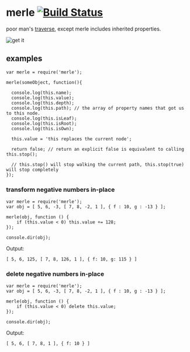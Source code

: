 merle [![Build Status](https://travis-ci.org/chevett/merle.png?branch=master)](https://travis-ci.org/chevett/merle?branch=master)
=====

poor man's [traverse](https://github.com/substack/js-traverse), except merle includes inherited properties.

![get it](http://media.moddb.com/cache/images/groups/1/6/5169/thumb_620x2000/Merle_Dixon_-_The_Walking_Dead_-_Guts34.jpg)


examples
-------
    var merle = require('merle');
    
    merle(someObject, function(){
    
      console.log(this.name); 
      console.log(this.value);
      console.log(this.depth);
      console.log(this.path); // the array of property names that got us to this node.
      console.log(this.isLeaf);
      console.log(this.isRoot);
      console.log(this.isOwn);
      
      this.value = 'this replaces the current node';
      
      return false; // return an explicit false is equivalent to calling this.stop(); 
      
	  // this.stop() will stop walking the current path, this.stop(true) will stop completely
    });

### transform negative numbers in-place

	var merle = require('merle');
	var obj = [ 5, 6, -3, [ 7, 8, -2, 1 ], { f : 10, g : -13 } ];
	
	merle(obj, function () {
	    if (this.value < 0) this.value += 128;
	});
	
	console.dir(obj);


Output:

    [ 5, 6, 125, [ 7, 8, 126, 1 ], { f: 10, g: 115 } ]
    
### delete negative numbers in-place

	var merle = require('merle');
	var obj = [ 5, 6, -3, [ 7, 8, -2, 1 ], { f : 10, g : -13 } ];
	
	merle(obj, function () {
	    if (this.value < 0) delete this.value;
	});
	
	console.dir(obj);


Output:

    [ 5, 6, [ 7, 8, 1 ], { f: 10 } ]
